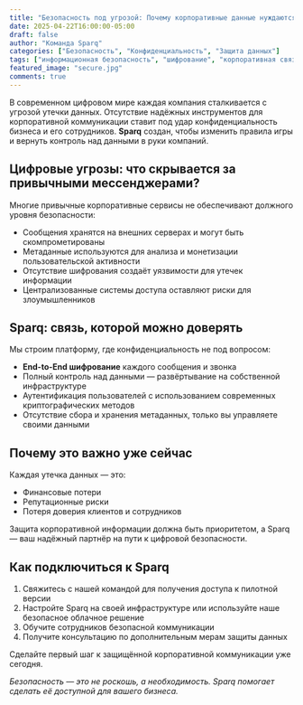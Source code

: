 ```yaml
---
title: "Безопасность под угрозой: Почему корпоративные данные нуждаются в защите уже сегодня"
date: 2025-04-22T16:00:00-05:00
draft: false
author: "Команда Sparq"
categories: ["Безопасность", "Конфиденциальность", "Защита данных"]
tags: ["информационная безопасность", "шифрование", "корпоративная связь"]
featured_image: "secure.jpg"
comments: true
---
```


В современном цифровом мире каждая компания сталкивается с угрозой утечки данных. Отсутствие надёжных инструментов для корпоративной коммуникации ставит под удар конфиденциальность бизнеса и его сотрудников. **Sparq** создан, чтобы изменить правила игры и вернуть контроль над данными в руки компаний.

## Цифровые угрозы: что скрывается за привычными мессенджерами?

Многие привычные корпоративные сервисы не обеспечивают должного уровня безопасности:

- Сообщения хранятся на внешних серверах и могут быть скомпрометированы  
- Метаданные используются для анализа и монетизации пользовательской активности  
- Отсутствие шифрования создаёт уязвимости для утечек информации  
- Централизованные системы доступа оставляют риски для злоумышленников  

## Sparq: связь, которой можно доверять

Мы строим платформу, где конфиденциальность не под вопросом:

- **End-to-End шифрование** каждого сообщения и звонка  
- Полный контроль над данными — развёртывание на собственной инфраструктуре  
- Аутентификация пользователей с использованием современных криптографических методов  
- Отсутствие сбора и хранения метаданных, только вы управляете своими данными  

## Почему это важно уже сейчас

Каждая утечка данных — это:

- Финансовые потери  
- Репутационные риски  
- Потеря доверия клиентов и сотрудников  

Защита корпоративной информации должна быть приоритетом, а Sparq — ваш надёжный партнёр на пути к цифровой безопасности.

## Как подключиться к Sparq

1. Свяжитесь с нашей командой для получения доступа к пилотной версии  
2. Настройте Sparq на своей инфраструктуре или используйте наше безопасное облачное решение  
3. Обучите сотрудников безопасной коммуникации  
4. Получите консультацию по дополнительным мерам защиты данных  

Сделайте первый шаг к защищённой корпоративной коммуникации уже сегодня.

*Безопасность — это не роскошь, а необходимость. Sparq помогает сделать её доступной для вашего бизнеса.*

